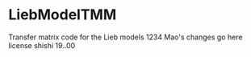 # LiebModelTMM
Transfer matrix code for the Lieb models
1234
Mao's changes go here
license
shishi 19..00